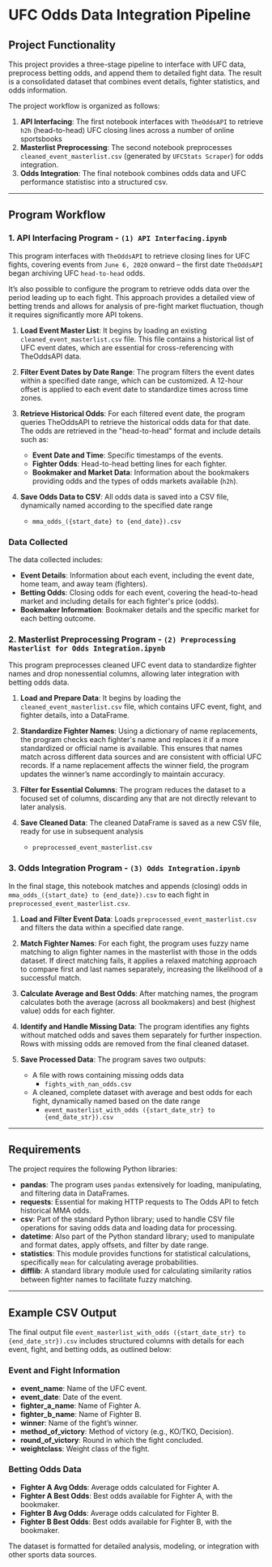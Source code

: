 # UFC Odds Data Integration Pipeline

## Project Functionality

This project provides a three-stage pipeline to interface with UFC data, preprocess betting odds, and append them to detailed fight data. The result is a consolidated dataset that combines event details, fighter statistics, and odds information. 

The project workflow is organized as follows:

1. **API Interfacing**: The first notebook interfaces with `TheOddsAPI` to retrieve `h2h` (head-to-head) UFC closing lines across a number of online sportsbooks
2. **Masterlist Preprocessing**: The second notebook preprocesses `cleaned_event_masterlist.csv` (generated by `UFCStats Scraper`) for odds integration.
3. **Odds Integration**: The final notebook combines odds data and UFC performance statistisc into a structured csv.

---

## Program Workflow

### 1. API Interfacing Program - `(1) API Interfacing.ipynb`

This program interfaces with `TheOddsAPI` to retrieve closing lines for UFC fights, covering events from `June 6, 2020` onward – the first date `TheOddsAPI` began archiving UFC `head-to-head` odds.

It’s also possible to configure the program to retrieve odds data over the period leading up to each fight. This approach provides a detailed view of betting trends and allows for analysis of pre-fight market fluctuation, though it requires significantly more API tokens.

1. **Load Event Master List**: It begins by loading an existing `cleaned_event_masterlist.csv` file. This file contains a historical list of UFC event dates, which are essential for cross-referencing with TheOddsAPI data.
   
2. **Filter Event Dates by Date Range**: The program filters the event dates within a specified date range, which can be customized. A 12-hour offset is applied to each event date to standardize times across time zones.

3. **Retrieve Historical Odds**: For each filtered event date, the program queries TheOddsAPI to retrieve the historical odds data for that date. The odds are retrieved in the "head-to-head" format and include details such as:
   - **Event Date and Time**: Specific timestamps of the events.
   - **Fighter Odds**: Head-to-head betting lines for each fighter.
   - **Bookmaker and Market Data**: Information about the bookmakers providing odds and the types of odds markets available (`h2h`).

4. **Save Odds Data to CSV**: All odds data is saved into a CSV file, dynamically named according to the specified date range
      - `mma_odds_({start_date} to {end_date}).csv`

### Data Collected

The data collected includes:

- **Event Details**: Information about each event, including the event date, home team, and away team (fighters).
- **Betting Odds**: Closing odds for each event, covering the head-to-head market and including details for each fighter's price (odds).
- **Bookmaker Information**: Bookmaker details and the specific market for each betting outcome.

### 2. Masterlist Preprocessing Program - `(2) Preprocessing Masterlist for Odds Integration.ipynb`
This program preprocesses cleaned UFC event data to standardize fighter names and drop nonessential columns, allowing later integration with betting odds data.

1. **Load and Prepare Data**: It begins by loading the `cleaned_event_masterlist.csv` file, which contains UFC event, fight, and fighter details, into a DataFrame.

2. **Standardize Fighter Names**: Using a dictionary of name replacements, the program checks each fighter's name and replaces it if a more standardized or official name is available. This ensures that names match across different data sources and are consistent with official UFC records. If a name replacement affects the winner field, the program updates the winner’s name accordingly to maintain accuracy.

3. **Filter for Essential Columns**: The program reduces the dataset to a focused set of columns, discarding any that are not directly relevant to later analysis.

4. **Save Cleaned Data**: The cleaned DataFrame is saved as a new CSV file, ready for use in subsequent analysis
      - `preprocessed_event_masterlist.csv`

### 3. Odds Integration Program - `(3) Odds Integration.ipynb`

In the final stage, this notebook matches and appends (closing) odds in `mma_odds_({start_date} to {end_date}).csv` to each fight in `preprocessed_event_masterlist.csv`. 

1. **Load and Filter Event Data**: Loads `preprocessed_event_masterlist.csv` and filters the data within a specified date range.
   
2. **Match Fighter Names**: For each fight, the program uses fuzzy name matching to align fighter names in the masterlist with those in the odds dataset. If direct matching fails, it applies a relaxed matching approach to compare first and last names separately, increasing the likelihood of a successful match.

3. **Calculate Average and Best Odds**: After matching names, the program calculates both the average (across all bookmakers) and best (highest value) odds for each fighter.

4. **Identify and Handle Missing Data**: The program identifies any fights without matched odds and saves them separately for further inspection. Rows with missing odds are removed from the final cleaned dataset.

5. **Save Processed Data**: The program saves two outputs:
   - A file with rows containing missing odds data
      - `fights_with_nan_odds.csv`
   - A cleaned, complete dataset with average and best odds for each fight, dynamically named based on the date range
      - `event_masterlist_with_odds ({start_date_str} to {end_date_str}).csv`

---

## Requirements

The project requires the following Python libraries:
- **pandas**: The program uses `pandas` extensively for loading, manipulating, and filtering data in DataFrames.
- **requests**: Essential for making HTTP requests to The Odds API to fetch historical MMA odds.
- **csv**: Part of the standard Python library; used to handle CSV file operations for saving odds data and loading data for processing.
- **datetime**: Also part of the Python standard library; used to manipulate and format dates, apply offsets, and filter by date range.
- **statistics**: This module provides functions for statistical calculations, specifically `mean` for calculating average probabilities.
- **difflib**: A standard library module used for calculating similarity ratios between fighter names to facilitate fuzzy matching.

---

## Example CSV Output

The final output file `event_masterlist_with_odds ({start_date_str} to {end_date_str}).csv` includes structured columns with details for each event, fight, and betting odds, as outlined below:

### Event and Fight Information
- **event_name**: Name of the UFC event.
- **event_date**: Date of the event.
- **fighter_a_name**: Name of Fighter A.
- **fighter_b_name**: Name of Fighter B.
- **winner**: Name of the fight’s winner.
- **method_of_victory**: Method of victory (e.g., KO/TKO, Decision).
- **round_of_victory**: Round in which the fight concluded.
- **weightclass**: Weight class of the fight.

### Betting Odds Data
- **Fighter A Avg Odds**: Average odds calculated for Fighter A.
- **Fighter A Best Odds**: Best odds available for Fighter A, with the bookmaker.
- **Fighter B Avg Odds**: Average odds calculated for Fighter B.
- **Fighter B Best Odds**: Best odds available for Fighter B, with the bookmaker.

The dataset is formatted for detailed analysis, modeling, or integration with other sports data sources.
